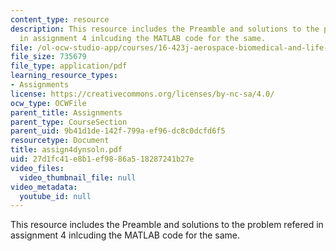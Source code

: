 ```yaml
---
content_type: resource
description: This resource includes the Preamble and solutions to the problem refered
  in assignment 4 inlcuding the MATLAB code for the same.
file: /ol-ocw-studio-app/courses/16-423j-aerospace-biomedical-and-life-support-engineering-spring-2006/27d1fc41e8b1ef9886a518287241b27e_assign4dynsoln.pdf
file_size: 735679
file_type: application/pdf
learning_resource_types:
- Assignments
license: https://creativecommons.org/licenses/by-nc-sa/4.0/
ocw_type: OCWFile
parent_title: Assignments
parent_type: CourseSection
parent_uid: 9b41d1de-142f-799a-ef96-dc8c0dcfd6f5
resourcetype: Document
title: assign4dynsoln.pdf
uid: 27d1fc41-e8b1-ef98-86a5-18287241b27e
video_files:
  video_thumbnail_file: null
video_metadata:
  youtube_id: null
---
```

This resource includes the Preamble and solutions to the problem refered in assignment 4 inlcuding the MATLAB code for the same.